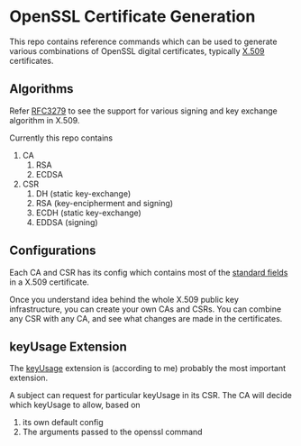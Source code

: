 # OpenSSL Certificate Generation

This repo contains reference commands which can be used to generate various combinations of OpenSSL digital certificates, typically [X.509](https://datatracker.ietf.org/doc/html/rfc5280) certificates.

## Algorithms

Refer [RFC3279](https://datatracker.ietf.org/doc/html/rfc3279) to see the support for various signing and key exchange algorithm in X.509.

Currently this repo contains 

1. CA
	1. RSA
	1. ECDSA
1. CSR
	1. DH (static key-exchange)
	1. RSA (key-encipherment and signing)
	1. ECDH (static key-exchange)
	1. EDDSA (signing)

## Configurations

Each CA and CSR has its config which contains most of the [standard fields](https://datatracker.ietf.org/doc/html/rfc5280#section-4.1) in a X.509 certificate.

Once you understand idea behind the whole X.509 public key infrastructure, you can create your own CAs and CSRs. You can combine any CSR with any CA, and see what changes are made in the certificates.

## keyUsage Extension

The [keyUsage](https://datatracker.ietf.org/doc/html/rfc5280#section-4.2.1.3) extension is (according to me) probably the most important extension.

A subject can request for particular keyUsage in its CSR. The CA will decide which keyUsage to allow, based on 
1. its own default config
2. The arguments passed to the openssl command
